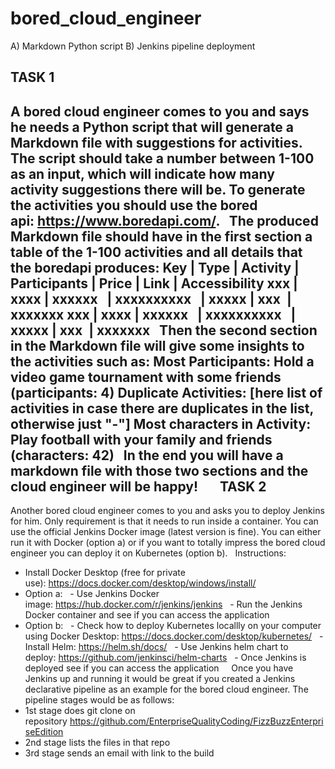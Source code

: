 # bored_cloud_engineer

A) Markdown Python script
B) Jenkins pipeline deployment

TASK 1
------
A bored cloud engineer comes to you and says he needs a Python script that will generate a Markdown file with suggestions for activities. The script should take a number between 1-100 as an input, which will indicate how many activity suggestions there will be. To generate the activities you should use the bored api: https://www.boredapi.com/.
 
The produced Markdown file should have in the first section a table of the 1-100 activities and all details that the boredapi produces:
Key | Type | Activity | Participants | Price | Link | Accessibility
xxx | xxxx | xxxxxx   | xxxxxxxxxx   | xxxxx | xxx  | xxxxxxx
xxx | xxxx | xxxxxx   | xxxxxxxxxx   | xxxxx | xxx  | xxxxxxx
 
Then the second section in the Markdown file will give some insights to the activities such as:
Most Participants: Hold a video game tournament with some friends (participants: 4)
Duplicate Activities: [here list of activities in case there are duplicates in the list, otherwise just "-"]
Most characters in Activity: Play football with your family and friends (characters: 42)
 
In the end you will have a markdown file with those two sections and the cloud engineer will be happy!
 
 
 
TASK 2
------
Another bored cloud engineer comes to you and asks you to deploy Jenkins for him. Only requirement is that it needs to run inside a container. You can use the official Jenkins Docker image (latest version is fine). You can either run it with Docker (option a) or if you want to totally impress the bored cloud engineer you can deploy it on Kubernetes (option b).
 
Instructions:
- Install Docker Desktop (free for private use): https://docs.docker.com/desktop/windows/install/
- Option a:
  - Use Jenkins Docker image: https://hub.docker.com/r/jenkins/jenkins
  - Run the Jenkins Docker container and see if you can access the application
- Option b:
  - Check how to deploy Kubernetes locallly on your computer using Docker Desktop: https://docs.docker.com/desktop/kubernetes/
  - Install Helm: https://helm.sh/docs/
  - Use Jenkins helm chart to deploy: https://github.com/jenkinsci/helm-charts
  - Once Jenkins is deployed see if you can access the application
 
 
Once you have Jenkins up and running it would be great if you created a Jenkins declarative pipeline as an example for the bored cloud engineer. The pipeline stages would be as follows:
- 1st stage does git clone on repository https://github.com/EnterpriseQualityCoding/FizzBuzzEnterpriseEdition
- 2nd stage lists the files in that repo
- 3rd stage sends an email with link to the build